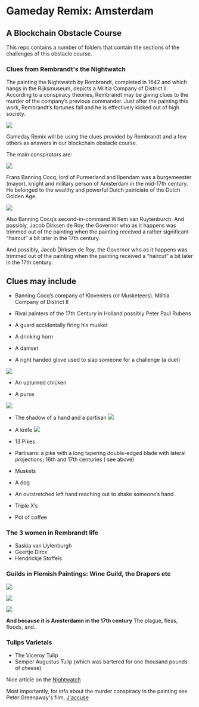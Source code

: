 # Gameday Remix: Amsterdam

## A Blockchain Obstacle Course
This repo contains a number of folders that contain the sections of the challenges of this obstacle course.

### Clues from Rembrandt's the Nightwatch
The painting the Nightwatch by Rembrandt, completed in 1642 and which hangs in the Rijksmuseum, depicts a Militia Company of District II.  According to a conspiracy theories, Rembrandt may be giving clues to the murder of the company’s previous commander. Just after the painting this work, Rembrandt’s fortunes fall and he is effectively kicked out of high society.

![](images/nightwatch.png)

Gameday Remix will be using the clues provided by Rembrandt and a few others as answers in  our blockchain obstacle course. 

The main conspirators are:

![](images/cocq.png)

Frans Banning Cocq, lord of Purmerland and Ilpendam was a burgemeester (mayor), knight and military person of Amsterdam in the mid-17th century. He belonged to the wealthy and powerful Dutch patriciate of the Dutch Golden Age.  

![](images/second-in-command.png)

Also Banning Cocq’s second-in-command Willem van Ruytenburch.  And possibly, Jacob Dirksen de Roy, the Governor who as it happens was trimmed out of the painting when the painting received a rather significant “haircut” a bit later in the 17th century.

And possibly, Jacob Dirksen de Roy, the Governor who as it happens was trimmed out of the painting when the painting received a “haircut” a bit later in the 17th century.

## Clues may include
- Banning Cocq’s company of Kloveniers (or Musketeers).
Militia Company of District II

- Rival painters of the 17th Century in Holland possibly Peter Paul Rubens

- A guard accidentally firing his musket

- A drinking horn

- A damsel

- A right handed glove used to slap someone for a challenge (a duel)

![](images/damsel-challange-glove-dead-chicken.png)
- An upturned chicken

- A purse

![](images/purse.png)

- The shadow of a hand and a partisan
![](images/hand-shadow.png)

- A knife
![](images/knife.png)

- 13 Pikes

- Partisans: a pike with a long tapering double-edged blade with lateral projections; 16th and 17th centuries ( see above)

- Muskets

- A dog

- An outstretched left hand reaching out to shake someone’s hand.

- Triple X’s

- Pot of coffee

### The 3 women in Rembrandt life
- Saskia van Uylenburgh
- Geertje Dircx
- Hendrickje Stoffels


### Guilds in Flemish Paintings: Wine Guild, the Drapers etc
![](images/Wine_Merchant_Guild_Boll.jpg)

![](images/Drapers-guild.jpg)

![](images/Jan_de_Bray-St_Luke_Haarlem.jpg)


**And because it is Amsterdamn in the 17th century**
The plague, fleas, floods, and..

### Tulips Varietals
- The Viceroy Tulip 
- Semper Augustus Tulip (which was bartered for one thousand pounds of cheese)

Nice article on the [Nightwatch](https://www.vqronline.org/vqr-gallery/supposing-rembrandt%E2%80%99s-night-watch)

Most importantly, for info about the murder conspiracy in the painting see Peter Greenaway's film, [J'accuse](https://tubitv.com/movies/581168/rembrandt-s-j-accuse)
